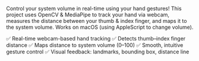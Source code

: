 Control your system volume in real-time using your hand gestures!
This project uses OpenCV & MediaPipe to track your hand via webcam, measures the distance between your thumb & index finger, and maps it to the system volume.
Works on macOS (using AppleScript to change volume).

✅ Real-time webcam-based hand tracking
✅ Detects thumb–index finger distance
✅ Maps distance to system volume (0–100)
✅ Smooth, intuitive gesture control
✅ Visual feedback: landmarks, bounding box, distance line



